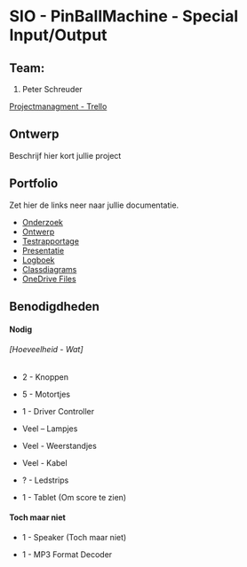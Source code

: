 ﻿# SIO - PinBallMachine - Special Input/Output

## Team:

1. Peter Schreuder

[Projectmanagment - Trello](https://trello.com/b/2Ilzt33Y/sio-pinball-machine)

## Ontwerp
Beschrijf hier kort jullie project

## Portfolio

Zet hier de links neer naar jullie documentatie.


* [Onderzoek]()
* [Ontwerp]()
* [Testrapportage]()
* [Presentatie]()
* [Logboek](https://docs.google.com/document/d/1QCDX74J8gOg-z7i63uStQxrVylMrT_1izJQTszGkzzM/edit?usp=sharing)
* [Classdiagrams](https://www.lucidchart.com/invitations/accept/59d8f0a4-0ac7-4f5b-b716-aa253cd95437)
* [OneDrive Files](https://1drv.ms/f/s!AqnfQvux8HyjkuY_KbhUFyJT46fGug)

## Benodigdheden
#### Nodig
###### [Hoeveelheid - Wat]
* 2 - Knoppen

* 5 - Motortjes

* 1 - Driver Controller

* Veel – Lampjes

* Veel - Weerstandjes

* Veel - Kabel

* ? - Ledstrips

* 1 - Tablet (Om score te zien)


#### Toch maar niet
* 1 - Speaker (Toch maar niet)

* 1 - MP3 Format Decoder
